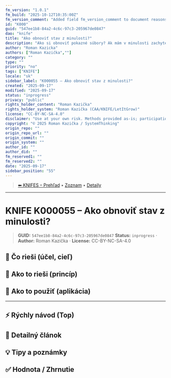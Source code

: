 ```yaml
---
fm_version: "1.0.1"
fm_build: "2025-10-12T10:35:00Z"
fm_version_comment: "Added field fm_version_comment to document reasons for FM updates"
id: "K000"
guid: "547ee1b8-84a2-4c6c-97c3-205967de0847"
dao: "knife"
title: "Ako obnoviť stav z minulosti?"
description: "Ako si obnoviť pokazné súbory? Ak mám v minulosti zachytené dobré údaje, nie je problém sa k nim vrátiť."
author: "Roman Kazicka"
authors: ["Roman Kazička",""]
category: ""
type: ""
priority: "no"
tags: ["KNIFE"]
locale: "sk"
sidebar_label: "K000055 – Ako obnoviť stav z minulosti?"
created: "2025-09-17"
modified: "2025-09-17"
status: "inprogress"
privacy: "public"
rights_holder_content: "Roman Kazička"
rights_holder_system: "Roman Kazička (CAA/KNIFE/LetItGrow)"
license: "CC-BY-NC-SA-4.0"
disclaimer: "Use at your own risk. Methods provided as-is; participation is voluntary and context-aware."
copyright: "© 2025 Roman Kazička / SystemThinking"
origin_repo: ""
origin_repo_url: ""
origin_commit: ""
origin_system: ""
author_id: ""
author_did: ""
fm_reserved1: ""
fm_reserved2: ""
date: "2025-09-17"
sidebar_position: "55"
---
```

<!-- body:start -->

<!-- nav:knifes -->
> [⬅ KNIFES – Prehľad](../overview.md) • [Zoznam](../KNIFE_Overview_List.md) • [Detaily](../KNIFE_Overview_Details.md)
---
# KNIFE K000055 – Ako obnoviť stav z minulosti?

<!-- fm-visible: start -->
> **GUID:** `547ee1b8-84a2-4c6c-97c3-205967de0847`
> **Status:** `inprogress` · **Author:** Roman Kazička · **License:** CC-BY-NC-SA-4.0
<!-- fm-visible: end -->

## 🎯 Čo rieši (účel, cieľ)

## 🧩 Ako to rieši (princíp)

## 🧪 Ako to použiť (aplikácia)

---

## ⚡ Rýchly návod (Top)

## 📜 Detailný článok

## 💡 Tipy a poznámky

## ✅ Hodnota / Zhrnutie
